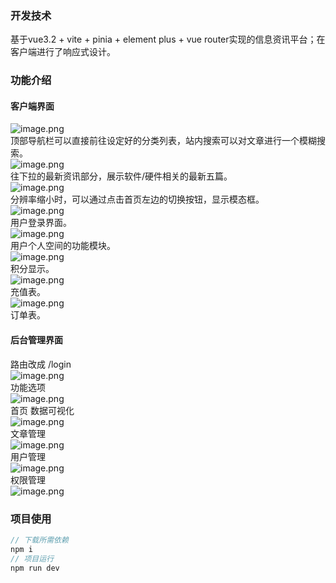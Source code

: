 ### 开发技术
基于vue3.2 + vite + pinia + element plus + vue router实现的信息资讯平台；在客户端进行了响应式设计。
### 功能介绍
#### 客户端界面
![image.png](https://cdn.nlark.com/yuque/0/2023/png/33692003/1681569330084-e55c7691-77be-4e85-b9e4-79c2da97e1de.png#averageHue=%23faf9f9&clientId=u0bfe4e3a-b5e2-4&from=paste&height=964&id=u8231a0d9&name=image.png&originHeight=964&originWidth=1650&originalType=binary&ratio=1&rotation=0&showTitle=false&size=59777&status=done&style=none&taskId=uf160e27b-34f1-4e75-8187-ecba7ab8844&title=&width=1650)<br />顶部导航栏可以直接前往设定好的分类列表，站内搜索可以对文章进行一个模糊搜索。<br />![image.png](https://cdn.nlark.com/yuque/0/2023/png/33692003/1681569413736-730adc19-2d71-400c-9171-f1374ae35aeb.png#averageHue=%23b0dae7&clientId=u0bfe4e3a-b5e2-4&from=paste&height=759&id=u39ebcd5a&name=image.png&originHeight=759&originWidth=1482&originalType=binary&ratio=1&rotation=0&showTitle=false&size=116483&status=done&style=none&taskId=uab472c7e-1a06-403a-9bd5-9bd10c3079f&title=&width=1482)<br />往下拉的最新资讯部分，展示软件/硬件相关的最新五篇。<br />![image.png](https://cdn.nlark.com/yuque/0/2023/png/33692003/1681569518602-d4b3be34-02e4-48e8-a4a9-e2f2c55917fa.png#averageHue=%23fcfcfc&clientId=u0bfe4e3a-b5e2-4&from=paste&height=492&id=u198bee06&name=image.png&originHeight=492&originWidth=521&originalType=binary&ratio=1&rotation=0&showTitle=false&size=14946&status=done&style=none&taskId=u5c4b851a-1d39-4e12-977e-0455baf822c&title=&width=521)<br />分辨率缩小时，可以通过点击首页左边的切换按钮，显示模态框。<br />![image.png](https://cdn.nlark.com/yuque/0/2023/png/33692003/1681570399279-5ad65310-64c3-4a87-903d-702233ba60af.png#averageHue=%23fdfdfc&clientId=u0bfe4e3a-b5e2-4&from=paste&height=490&id=uc882d805&name=image.png&originHeight=490&originWidth=476&originalType=binary&ratio=1&rotation=0&showTitle=false&size=17034&status=done&style=none&taskId=u3c65bb57-5923-4087-8b3a-d3c0e16464a&title=&width=476)<br />用户登录界面。<br />![image.png](https://cdn.nlark.com/yuque/0/2023/png/33692003/1681570485970-75002883-32be-4547-bbe0-2c15c1629153.png#averageHue=%23cff4f0&clientId=u0bfe4e3a-b5e2-4&from=paste&height=454&id=u2e037a06&name=image.png&originHeight=454&originWidth=1450&originalType=binary&ratio=1&rotation=0&showTitle=false&size=40306&status=done&style=none&taskId=u6230299e-f3fc-4678-86a6-b26e055f879&title=&width=1450)<br />用户个人空间的功能模块。<br />![image.png](https://cdn.nlark.com/yuque/0/2023/png/33692003/1681570506894-c1ce58d7-102e-4671-b541-584f36cf42dd.png#averageHue=%23b19ef2&clientId=u0bfe4e3a-b5e2-4&from=paste&height=177&id=u81570e03&name=image.png&originHeight=177&originWidth=1439&originalType=binary&ratio=1&rotation=0&showTitle=false&size=71292&status=done&style=none&taskId=ub83cf886-8755-4f39-b9a1-b51df83d4e1&title=&width=1439)<br />积分显示。<br />![image.png](https://cdn.nlark.com/yuque/0/2023/png/33692003/1681570519463-fc3079fe-834b-4e3e-b9f6-9489738e992f.png#averageHue=%23fdfdfd&clientId=u0bfe4e3a-b5e2-4&from=paste&height=497&id=u3cc4944c&name=image.png&originHeight=497&originWidth=1453&originalType=binary&ratio=1&rotation=0&showTitle=false&size=29812&status=done&style=none&taskId=u3e58e88c-a49a-45ba-8b41-f011a2b1f03&title=&width=1453)<br />充值表。<br />![image.png](https://cdn.nlark.com/yuque/0/2023/png/33692003/1681570532319-ed6a2bdc-522f-4b08-9c52-14ed90e53f84.png#averageHue=%23fdfdfd&clientId=u0bfe4e3a-b5e2-4&from=paste&height=360&id=u56681ebe&name=image.png&originHeight=360&originWidth=1440&originalType=binary&ratio=1&rotation=0&showTitle=false&size=36478&status=done&style=none&taskId=u5c4eb4ee-e686-492c-b79a-c10b0b85203&title=&width=1440)<br />订单表。
#### 后台管理界面
路由改成 /login<br />![image.png](https://cdn.nlark.com/yuque/0/2023/png/33692003/1681570815673-6d76232f-24e3-454f-a542-a14d9e9f3505.png#averageHue=%23e9ecf6&clientId=u0bfe4e3a-b5e2-4&from=paste&height=609&id=u015616e2&name=image.png&originHeight=609&originWidth=1113&originalType=binary&ratio=1&rotation=0&showTitle=false&size=96732&status=done&style=none&taskId=u080b01da-6663-4734-b874-c9871f8e42b&title=&width=1113)<br />功能选项<br />![image.png](https://cdn.nlark.com/yuque/0/2023/png/33692003/1681570850290-61a3c19b-497a-469e-b67b-fd1110a8efb5.png#averageHue=%23fefdfd&clientId=u0bfe4e3a-b5e2-4&from=paste&height=232&id=u3b8b405c&name=image.png&originHeight=232&originWidth=190&originalType=binary&ratio=1&rotation=0&showTitle=false&size=6624&status=done&style=none&taskId=ud612b353-47bf-4823-bc8c-82e1e3cdc42&title=&width=190)<br />首页 数据可视化<br />![image.png](https://cdn.nlark.com/yuque/0/2023/png/33692003/1681570866551-36942fb8-750c-402b-97a1-67c6ebef8033.png#averageHue=%23f6c979&clientId=u0bfe4e3a-b5e2-4&from=paste&height=888&id=u572fafca&name=image.png&originHeight=888&originWidth=1665&originalType=binary&ratio=1&rotation=0&showTitle=false&size=109911&status=done&style=none&taskId=u0dc77273-37d3-430d-a98e-2a19bb96aba&title=&width=1665)<br />文章管理<br />![image.png](https://cdn.nlark.com/yuque/0/2023/png/33692003/1681570880242-2c811e4a-a948-4ae0-9a54-813971d33906.png#averageHue=%23e7ce9f&clientId=u0bfe4e3a-b5e2-4&from=paste&height=824&id=u0f82956c&name=image.png&originHeight=824&originWidth=1601&originalType=binary&ratio=1&rotation=0&showTitle=false&size=276784&status=done&style=none&taskId=u9645ec94-bb7c-4040-be91-93654c29f75&title=&width=1601)<br />用户管理<br />![image.png](https://cdn.nlark.com/yuque/0/2023/png/33692003/1681570892430-edc7dae0-5611-4cbb-9f17-cce3c022e449.png#averageHue=%23eed69d&clientId=u0bfe4e3a-b5e2-4&from=paste&height=427&id=ucf0e1e80&name=image.png&originHeight=427&originWidth=1585&originalType=binary&ratio=1&rotation=0&showTitle=false&size=63508&status=done&style=none&taskId=u057f2439-4939-43cd-83c4-216942e225b&title=&width=1585)<br />权限管理<br />![image.png](https://cdn.nlark.com/yuque/0/2023/png/33692003/1681570901879-616f22aa-75ce-4217-ab98-6db6f72af986.png#averageHue=%23f4f3cd&clientId=u0bfe4e3a-b5e2-4&from=paste&height=266&id=u6fe41376&name=image.png&originHeight=266&originWidth=1584&originalType=binary&ratio=1&rotation=0&showTitle=false&size=28932&status=done&style=none&taskId=u2d670096-36a4-42b3-84e0-326a35817db&title=&width=1584)
### 项目使用
```javascript
// 下载所需依赖
npm i
// 项目运行
npm run dev
```
